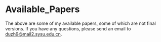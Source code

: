 # Available_Papers

The above are some of my available papers, some of which are not final versions. If you have any questions, please send an email to duzh9@mail2.sysu.edu.cn.
